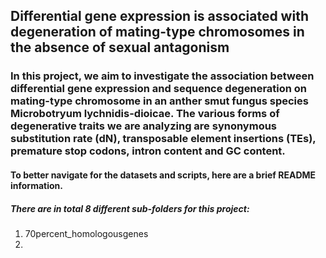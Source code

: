 ## Differential gene expression is associated with degeneration of mating-type chromosomes in the absence of sexual antagonism

### In this project, we aim to investigate the association between differential gene expression and sequence degeneration on mating-type chromosome in an anther smut fungus species Microbotryum lychnidis-dioicae. The various forms of degenerative traits we are analyzing are synonymous substitution rate (dN), transposable element insertions (TEs), premature stop codons, intron content and GC content. 

#### To better navigate for the datasets and scripts, here are a brief README information. 

##### There are in total 8 different sub-folders for this project: 
1. 70percent_homologousgenes
2. 
